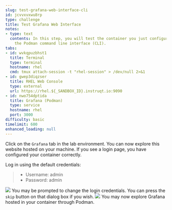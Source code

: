 ```yaml
---
slug: test-grafana-web-interface-cli
id: jcvvxvxwu8rp
type: challenge
title: Test Grafana Web Interface
notes:
- type: text
  contents: In this step, you will test the container you just configured through
    the Podman command line interface (CLI).
tabs:
- id: wvkqpuzbhst1
  title: Terminal
  type: terminal
  hostname: rhel
  cmd: tmux attach-session -t "rhel-session" > /dev/null 2>&1
- id: gwep3diqzser
  title: RHEL Web Console
  type: external
  url: https://rhel.${_SANDBOX_ID}.instruqt.io:9090
- id: nwo754dptida
  title: Grafana (Podman)
  type: service
  hostname: rhel
  port: 3000
difficulty: basic
timelimit: 600
enhanced_loading: null
---
```

Click on the `Grafana` tab in the lab environment. You can now explore this website hosted on your machine. If you see a login page, you have configured your container correctly.

Log in using the default credentials:
>* Username: admin
>* Password: admin

![](../assets/grafanaloginmenu.png)
You may be prompted to change the login credentials. You can press the `skip` button on that dialog box if you wish.
![](../assets/skippassword.png)
You may now explore Grafana hosted in your container through Podman.